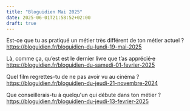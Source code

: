```yaml
---
title: "Bloguidien Mai 2025"
date: 2025-06-01T21:58:52+02:00
draft: true
---
```


Est-ce que tu as pratiqué un métier très différent de ton métier actuel ?
https://bloguidien.fr/bloguidien-du-lundi-19-mai-2025

Là, comme ça, qu’est est le dernier livre que t’as apprécié·e
https://bloguidien.fr/bloguidien-du-samedi-01-fevrier-2025

Quel film regrettes-tu de ne pas avoir vu au cinéma ?
https://bloguidien.fr/bloguidien-du-jeudi-21-novembre-2024

Que conseillerais-tu à quelqu'un qui débute dans ton métier ?
https://bloguidien.fr/bloguidien-du-jeudi-13-fevrier-2025